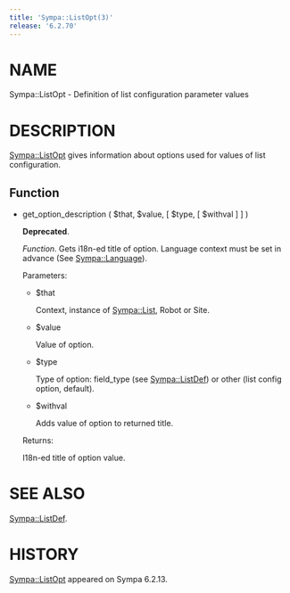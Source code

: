 ```yaml
---
title: 'Sympa::ListOpt(3)'
release: '6.2.70'
---
```


# NAME

Sympa::ListOpt - Definition of list configuration parameter values

# DESCRIPTION

[Sympa::ListOpt](./Sympa-ListOpt.3.md) gives information about options used for values of list
configuration.

## Function

- get\_option\_description ( $that, $value, \[ $type, \[ $withval \] \] )

    **Deprecated**.

    _Function_.
    Gets i18n-ed title of option.
    Language context must be set in advance (See [Sympa::Language](./Sympa-Language.3.md)).

    Parameters:

    - $that

        Context, instance of [Sympa::List](./Sympa-List.3.md), Robot or Site.

    - $value

        Value of option.

    - $type

        Type of option:
        field\_type (see [Sympa::ListDef](./Sympa-ListDef.3.md))
        or other (list config option, default).

    - $withval

        Adds value of option to returned title.

    Returns:

    I18n-ed title of option value.

# SEE ALSO

[Sympa::ListDef](./Sympa-ListDef.3.md).

# HISTORY

[Sympa::ListOpt](./Sympa-ListOpt.3.md) appeared on Sympa 6.2.13.
